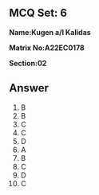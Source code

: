 ## MCQ Set: 6

**Name:Kugen a/l Kalidas**

**Matrix No:A22EC0178**

**Section:02**

## Answer
1. B
2. B
3. C
4. C
5. D
6. A
7. B
8. C
9. D
10. C
